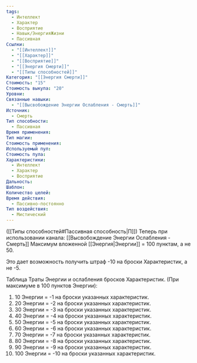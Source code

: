 ```yaml
---
tags:
  - Интеллект
  - Характер
  - Восприятие
  - Навык/ЭнергияЖизни
  - Пассивная
Ссылки:
  - "[[Интеллект]]"
  - "[[Характер]]"
  - "[[Восприятие]]"
  - "[[Энергия Смерти]]"
  - "[[Типы способностей]]"
Категория: "[[Энергия Смерти]]"
Стоимость: "15"
Стоимость выкупа: "20"
Уровни: 
Связанные навыки:
  - "[[Высвобождение Энергии Ослабления - Смерть]]"
Источник:
  - Смерть
Тип способности:
  - Пассивная
Время применения: 
Тип магии: 
Стоимость применения: 
Используемый пул: 
Стоимость пула: 
Характеристики:
  - Интеллект
  - Характер
  - Восприятие
Дальность: 
Шаблон: 
Количество целей: 
Время действия:
  - Пассивно-постоянно
Тип воздействия:
  - Мистический
---
```

([[Типы способностей#Пассивная способность|П]]) Теперь при использовании канала: [[Высвобождение Энергии Ослабления - Смерть]] Максимум вложенной [[Энергия|Энергии]] = 100 пунктам, а не 50.

Это дает возможность получить штраф -10 на броски Характеристик, а не -5.

Таблица Траты Энергии и ослабления бросков Характеристик.
(При максимуме в 100 пунктов Энергии):

1. 10 Энергии = -1 на броски указанных характеристик.
2. 20 Энергии = -2 на броски указанных характеристик.
3. 30 Энергии = -3 на броски указанных характеристик.
4. 40 Энергии = -4 на броски указанных характеристик.
5. 50 Энергии = -5 на броски указанных характеристик.
6. 60 Энергии = -6 на броски указанных характеристик.
7. 70 Энергии = -7 на броски указанных характеристик.
8. 80 Энергии = -8 на броски указанных характеристик.
9. 90 Энергии = -9 на броски указанных характеристик.
10. 100 Энергии = -10 на броски указанных характеристик.